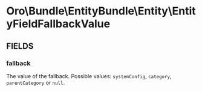 # Oro\Bundle\EntityBundle\Entity\EntityFieldFallbackValue

## FIELDS

### fallback

The value of the fallback. Possible values: `systemConfig`, `category`, `parentCategory` or `null`.
